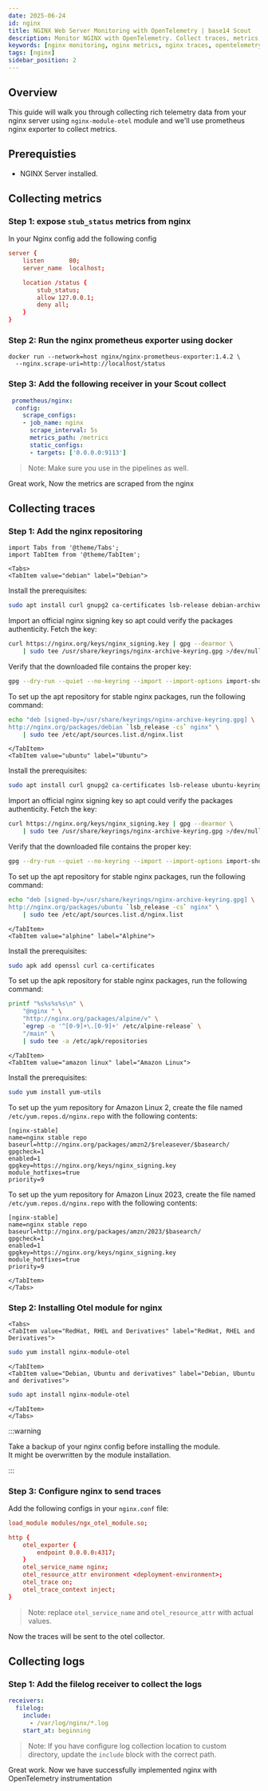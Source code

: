 ```yaml
---
date: 2025-06-24
id: nginx
title: NGINX Web Server Monitoring with OpenTelemetry | base14 Scout
description: Monitor NGINX with OpenTelemetry. Collect traces, metrics, and logs from NGINX web server with OTel module and Prometheus exporter using Scout.
keywords: [nginx monitoring, nginx metrics, nginx traces, opentelemetry nginx, nginx observability]
tags: [nginx]
sidebar_position: 2
---
```


## Overview

This guide will walk you through collecting rich telemetry data from your nginx server
using `nginx-module-otel` module and we'll use prometheus nginx
exporter to collect metrics.

## Prerequisties

- NGINX Server installed.

## Collecting metrics

### Step 1: expose `stub_status` metrics from nginx

In your Nginx config add the following config

```conf
server {
    listen       80;
    server_name  localhost;

    location /status {
        stub_status;
        allow 127.0.0.1;
        deny all;
    }
}
```

### Step 2: Run the nginx prometheus exporter using docker

```shell
docker run --network=host nginx/nginx-prometheus-exporter:1.4.2 \
  --nginx.scrape-uri=http://localhost/status
```

### Step 3: Add the following receiver in your Scout collect

```yaml
 prometheus/nginx:
  config:
    scrape_configs:
    - job_name: nginx
      scrape_interval: 5s
      metrics_path: /metrics
      static_configs:
      - targets: ['0.0.0.0:9113']
```

> Note: Make sure you use in the pipelines as well.

Great work, Now the metrics are scraped from the nginx

## Collecting traces

### Step 1: Add the nginx repositoring

```mdx-code-block
import Tabs from '@theme/Tabs';
import TabItem from '@theme/TabItem';

<Tabs>
<TabItem value="debian" label="Debian">
```

Install the prerequisites:

```bash
sudo apt install curl gnupg2 ca-certificates lsb-release debian-archive-keyring
```

Import an official nginx signing key so apt could verify the packages
authenticity. Fetch the key:

```bash
curl https://nginx.org/keys/nginx_signing.key | gpg --dearmor \
    | sudo tee /usr/share/keyrings/nginx-archive-keyring.gpg >/dev/null
```

Verify that the downloaded file contains the proper key:

```bash
gpg --dry-run --quiet --no-keyring --import --import-options import-show /usr/share/keyrings/nginx-archive-keyring.gpg
```

To set up the apt repository for stable nginx packages, run the following command:

```bash
echo "deb [signed-by=/usr/share/keyrings/nginx-archive-keyring.gpg] \
http://nginx.org/packages/debian `lsb_release -cs` nginx" \
    | sudo tee /etc/apt/sources.list.d/nginx.list
```

```mdx-code-block
</TabItem>
<TabItem value="ubuntu" label="Ubuntu">
```

Install the prerequisites:

```bash
sudo apt install curl gnupg2 ca-certificates lsb-release ubuntu-keyring
```

Import an official nginx signing key so apt could verify the packages
authenticity. Fetch the key:

```bash
curl https://nginx.org/keys/nginx_signing.key | gpg --dearmor \
    | sudo tee /usr/share/keyrings/nginx-archive-keyring.gpg >/dev/null
```

Verify that the downloaded file contains the proper key:

```bash
gpg --dry-run --quiet --no-keyring --import --import-options import-show /usr/share/keyrings/nginx-archive-keyring.gpg
```

To set up the apt repository for stable nginx packages, run the following command:

```bash
echo "deb [signed-by=/usr/share/keyrings/nginx-archive-keyring.gpg] \
http://nginx.org/packages/ubuntu `lsb_release -cs` nginx" \
    | sudo tee /etc/apt/sources.list.d/nginx.list
```

```mdx-code-block
</TabItem>
<TabItem value="alphine" label="Alphine">
```

Install the prerequisites:

```bash
sudo apk add openssl curl ca-certificates
```

To set up the apk repository for stable nginx packages, run the following command:

```bash
printf "%s%s%s%s\n" \
    "@nginx " \
    "http://nginx.org/packages/alpine/v" \
    `egrep -o '^[0-9]+\.[0-9]+' /etc/alpine-release` \
    "/main" \
    | sudo tee -a /etc/apk/repositories
```

```mdx-code-block
</TabItem>
<TabItem value="amazon linux" label="Amazon Linux">
```

Install the prerequisites:

```bash
sudo yum install yum-utils
```

To set up the yum repository for Amazon Linux 2, create the
file named `/etc/yum.repos.d/nginx.repo` with the following contents:

```text
[nginx-stable]
name=nginx stable repo
baseurl=http://nginx.org/packages/amzn2/$releasever/$basearch/
gpgcheck=1
enabled=1
gpgkey=https://nginx.org/keys/nginx_signing.key
module_hotfixes=true
priority=9
```

To set up the yum repository for Amazon Linux 2023, create the
file named `/etc/yum.repos.d/nginx.repo` with the following contents:

```text
[nginx-stable]
name=nginx stable repo
baseurl=http://nginx.org/packages/amzn/2023/$basearch/
gpgcheck=1
enabled=1
gpgkey=https://nginx.org/keys/nginx_signing.key
module_hotfixes=true
priority=9
```

```mdx-code-block
</TabItem>
</Tabs>
```

### Step 2: Installing Otel module for nginx

```mdx-code-block
<Tabs>
<TabItem value="RedHat, RHEL and Derivatives" label="RedHat, RHEL and Derivatives">
```

```bash
sudo yum install nginx-module-otel
```

```mdx-code-block
</TabItem>
<TabItem value="Debian, Ubuntu and derivatives" label="Debian, Ubuntu and derivatives">
```

```bash
sudo apt install nginx-module-otel
```

```mdx-code-block
</TabItem>
</Tabs>
```
:::warning

Take a backup of your nginx config before installing the module.  
It might be overwritten by the module installation.

:::

### Step 3: Configure nginx to send traces

Add the following configs in your `nginx.conf` file:

```conf
load_module modules/ngx_otel_module.so;

http {
    otel_exporter {
        endpoint 0.0.0.0:4317;
    }
    otel_service_name nginx;
    otel_resource_attr environment <deployment-environment>;
    otel_trace on;
    otel_trace_context inject;
}
```

> Note: replace `otel_service_name` and `otel_resource_attr` with actual values.

Now the traces will be sent to the otel collector.

## Collecting logs

### Step 1: Add the filelog receiver to collect the logs

```yaml
receivers:
  filelog:
    include:
      - /var/log/nginx/*.log
    start_at: beginning
```

> Note: If you have configure log collection location to custom directory,
update the `include` block with the correct path.

Great work. Now we have successfully implemented nginx with OpenTelemetry instrumentation
